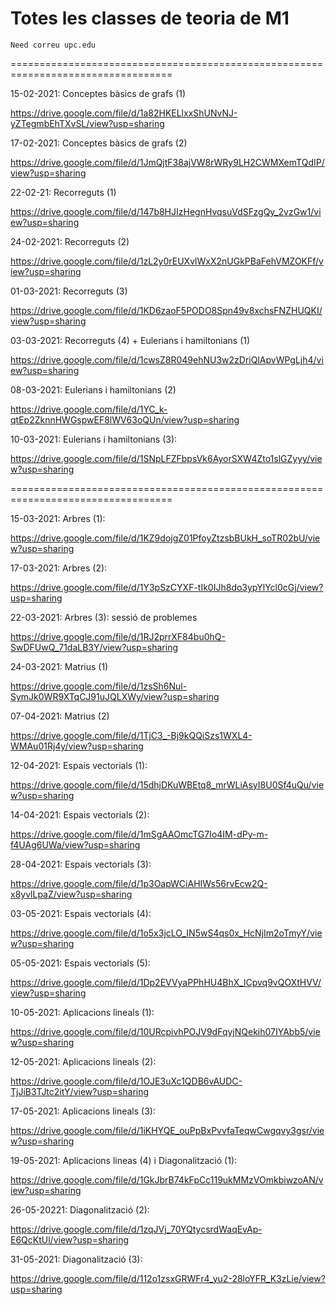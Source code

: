 # Totes les classes de teoria de M1
    Need correu upc.edu
==================================================================================

15-02-2021: Conceptes bàsics de grafs (1)

https://drive.google.com/file/d/1a82HKELlxxShUNvNJ-yZTegmbEhTXvSL/view?usp=sharing

17-02-2021: Conceptes bàsics de grafs (2)

https://drive.google.com/file/d/1JmQjtF38ajVW8rWRy9LH2CWMXemTQdIP/view?usp=sharing

22-02-21: Recorreguts (1)

https://drive.google.com/file/d/147b8HJIzHegnHvqsuVdSFzgQy_2vzGw1/view?usp=sharing

24-02-2021: Recorreguts (2)

https://drive.google.com/file/d/1zL2y0rEUXvlWxX2nUGkPBaFehVMZOKFf/view?usp=sharing

01-03-2021: Recorreguts (3)

https://drive.google.com/file/d/1KD6zaoF5PODO8Spn49v8xchsFNZHUQKI/view?usp=sharing

03-03-2021: Recorreguts (4) + Eulerians i hamiltonians (1)

https://drive.google.com/file/d/1cwsZ8R049ehNU3w2zDriQlApvWPgLjh4/view?usp=sharing

08-03-2021: Eulerians i hamiltonians (2)

https://drive.google.com/file/d/1YC_k-qtEp2ZknnHWGspwEF8lWV63oQUn/view?usp=sharing

10-03-2021: Eulerians i hamiltonians (3):

https://drive.google.com/file/d/1SNpLFZFbpsVk6AyorSXW4Zto1slGZyyy/view?usp=sharing

==================================================================================

15-03-2021: Arbres (1):

https://drive.google.com/file/d/1KZ9dojgZ01PfoyZtzsbBUkH_soTR02bU/view?usp=sharing

17-03-2021: Arbres (2):

https://drive.google.com/file/d/1Y3pSzCYXF-tIk0IJh8do3ypYlYcl0cGj/view?usp=sharing

22-03-2021: Arbres (3): sessió de problemes

https://drive.google.com/file/d/1RJ2prrXF84bu0hQ-SwDFUwQ_71daLB3Y/view?usp=sharing

24-03-2021: Matrius (1)

https://drive.google.com/file/d/1zsSh6Nul-SymJk0WR9XTqCJ91uJQLXWy/view?usp=sharing

07-04-2021: Matrius (2)

https://drive.google.com/file/d/1TjC3_-Bj9kQQiSzs1WXL4-WMAu01Rj4y/view?usp=sharing

12-04-2021: Espais vectorials (1):

https://drive.google.com/file/d/15dhjDKuWBEtq8_mrWLiAsyI8U0Sf4uQu/view?usp=sharing

14-04-2021: Espais vectorials (2):

https://drive.google.com/file/d/1mSgAAOmcTG7Io4IM-dPy-m-f4UAg6UWa/view?usp=sharing

28-04-2021: Espais vectorials (3):

https://drive.google.com/file/d/1p3OapWCiAHIWs56rvEcw2Q-x8yvlLpaZ/view?usp=sharing

03-05-2021: Espais vectorials (4):

https://drive.google.com/file/d/1o5x3jcLO_IN5wS4qs0x_HcNjIm2oTmyY/view?usp=sharing

05-05-2021: Espais vectorials (5):

https://drive.google.com/file/d/1Dp2EVVyaPPhHU4BhX_lCpvq9vQOXtHVV/view?usp=sharing

10-05-2021: Aplicacions lineals (1):

https://drive.google.com/file/d/10URcpivhPOJV9dFqyjNQekih07IYAbb5/view?usp=sharing

12-05-2021: Aplicacions lineals (2):

https://drive.google.com/file/d/1OJE3uXc1QDB6vAUDC-TjJiB3TJtc2itY/view?usp=sharing

17-05-2021: Aplicacions lineals (3):

https://drive.google.com/file/d/1iKHYQE_ouPpBxPvvfaTeqwCwgqvy3gsr/view?usp=sharing

19-05-2021: Aplicacions lineas (4) i Diagonalització (1):

https://drive.google.com/file/d/1GkJbrB74kFpCc119ukMMzVOmkbiwzoAN/view?usp=sharing

26-05-20221: Diagonalització (2):

https://drive.google.com/file/d/1zqJVj_70YQtycsrdWaqEvAp-E6QcKtUl/view?usp=sharing

31-05-2021: Diagonalització (3):

https://drive.google.com/file/d/112o1zsxGRWFr4_yu2-28loYFR_K3zLie/view?usp=sharing
